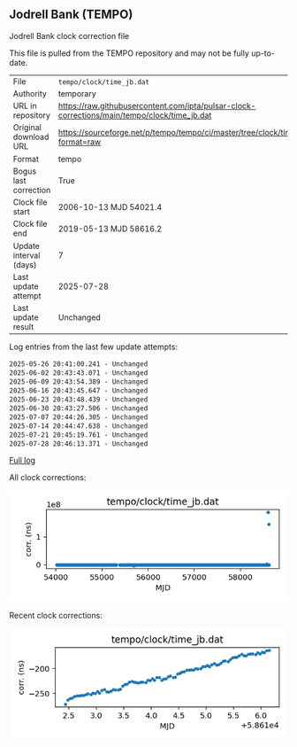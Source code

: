 
## Jodrell Bank (TEMPO)

Jodrell Bank clock correction file

This file is pulled from the TEMPO repository and may not be fully
up-to-date.

|     |     |
|:--- |:--- |
| File | `tempo/clock/time_jb.dat` |
| Authority | temporary |
| URL in repository | <https://raw.githubusercontent.com/ipta/pulsar-clock-corrections/main/tempo/clock/time_jb.dat> |
| Original download URL | <https://sourceforge.net/p/tempo/tempo/ci/master/tree/clock/time_jb.dat?format=raw> |
| Format | tempo |
| Bogus last correction | True |
| Clock file start | 2006-10-13 MJD 54021.4 |
| Clock file end | 2019-05-13 MJD 58616.2 |
| Update interval (days) | 7 |
| Last update attempt | 2025-07-28 |
| Last update result | Unchanged |

Log entries from the last few update attempts:
```
2025-05-26 20:41:00.241 - Unchanged
2025-06-02 20:43:43.071 - Unchanged
2025-06-09 20:43:54.389 - Unchanged
2025-06-16 20:43:45.647 - Unchanged
2025-06-23 20:43:48.439 - Unchanged
2025-06-30 20:43:27.506 - Unchanged
2025-07-07 20:44:26.305 - Unchanged
2025-07-14 20:44:47.638 - Unchanged
2025-07-21 20:45:19.761 - Unchanged
2025-07-28 20:46:13.371 - Unchanged
```
[Full log](https://raw.githubusercontent.com/ipta/pulsar-clock-corrections/main/log/tempo/clock/time_jb.dat.log)


All clock corrections:

![plot of all clock corrections](time_jb.dat.png "All corrections")

Recent clock corrections:

![plot of recent clock corrections](time_jb.dat.short.png "Recent corrections")

